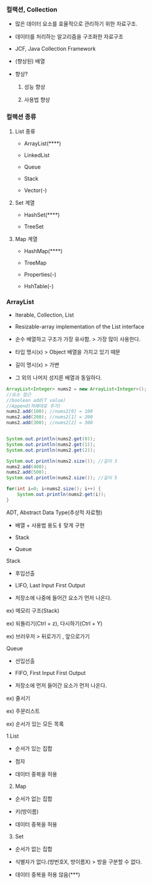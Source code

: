 ### 컬랙션, Collection

- 많은 데이터 요소를 효율적으로 관리하기 위한 자료구조.

- 데이터를 처리하는 알고리즘을 구조화한 자료구조

- JCF, Java Collection Framework

- (향상된)  배열

- 향상?
  
  1. 성능 향상
  
  2. 사용법 향상

### 컬랙션 종류

1. List 종류
   
   - ArrayList(****)
   
   - LinkedList
   
   - Queue
   
   - Stack
   
   - Vector(-)

2. Set 계열
   
   - HashSet(****)
   
   - TreeSet

3. Map 계열
   
   - HashMap(****)
   
   - TreeMap
   
   - Properties(-)
   
   - HshTable(-)

### ArrayList

- Iterable<E>, Collection<E>, List<E>

- Resizable-array implementation of the List interface

- 순수 배열하고 구조가 가장 유사함. > 가장 많이 사용한다.

- 타입 명시(x) > Object 배열을 가지고 있기 때문

- 길이 명시(x) > 가변

- 그 외의 나머지 성지른 배열과 동일하다.

```java
ArrayList<Integer> nums2 = new ArrayList<Integer>();
//요소 접근
//boolean add(T value)
//Append(차례대로 추가)
nums2.add(100); //nums2[0] = 100
nums2.add(200); //nums2[1] = 200
nums2.add(300); //nums2[2] = 300


System.out.println(nums2.get(0));
System.out.println(nums2.get(1));
System.out.println(nums2.get(2));

System.out.println(nums2.size()); //길이 3
nums2.add(400);
nums2.add(500);
System.out.println(nums2.size()); //길이 5

for(int i=0; i<nums2.size(); i++) {
    System.out.println(nums2.get(i));
}
```

ADT, Abstract Data Type(추상적 자료형)

- 배열 + 사용법 용도ㅔ 맞게 구현

- Stack

- Queue

Stack

- 후입선출

- LIFO, Last Input First Output

- 저장소에 나중에 들어간 요소가 먼저 나온다.

ex)  메모리 구조(Stack)

ex)  되돌리기(Ctrl + z), 다시하기(Ctrl + Y)

ex) 브러우저 > 뒤로가기 , 앞으로가기

Queue

- 선입선출

- FIFO, First Input First  Output

- 저장소에 먼저 들어간 요소가 먼저 나온다.

ex) 줄서기

ex) 주문리스트

ex) 순서가 있는 모든 목록

1.List

- 순서가 있는 집합

- 첨자

- 데이터 중복을 허용
2. Map
- 순서가 없는 집합

- 키(방이름)

- 데이터 중복을 허용
3. Set
- 순서가 없는 집합

- 식별자가 없다.(방번호X, 방이름X) > 방을 구분할 수 없다.

- 데이터 중복을 허용 않음(***)
